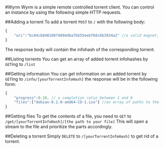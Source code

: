 #Wyrm
Wyrm is a simple remote controlled torrent client.
You can control an instance by using the following simple HTTP requests.

##Adding a torrent
To add a torrent `POST` to `/` with the following body:
```js
{
    "uri":"bc84cb84010074094dba7bb55eebf68c6b3934a2" //a valid magnet, link to a torrent file or infohash
}
```
The response body will contain the infohash of the corresponding torrent.

##Listing torrents
You can get an array of added torrent infohashes by `GET`ing to `/list`

##Getting information
You can get information on an added torrent by `GET`ing to
`/info/[yourTorrentInfoHash]` the response will be in the following form:
```js
{
    "progress":0.16, // a completion ratio between 1 and 0
    "files":["debian-8.2.0-amd64-CD-1.iso"] //an array of paths to the files
}
```

##Getting files
To get the contents of a file, you need to `GET` to
`/get/[yourTorrentInfoHash]/[the path to your file]`
This will open a stream to the file and prioritize the parts accordingly.

##Deleting a torrent
Simply `DELETE` to `/[yourTorrentInfoHash]` to get rid of a torrent.
